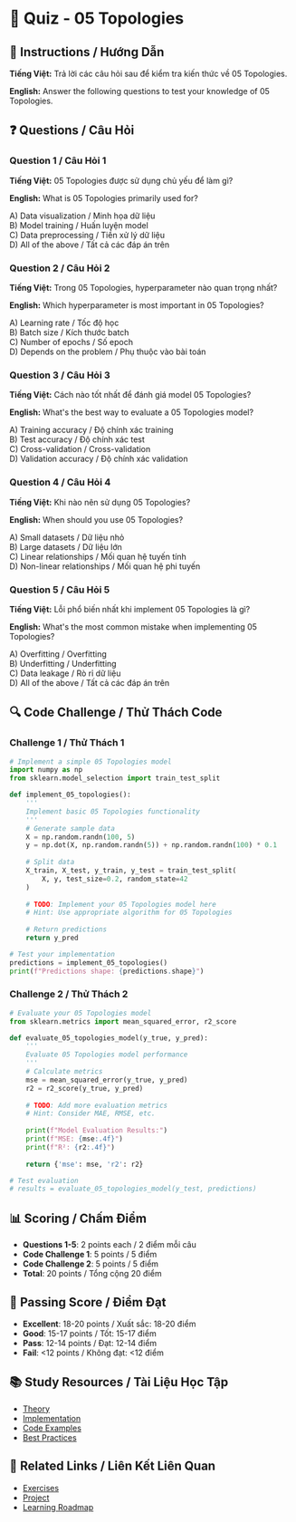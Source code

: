 # 🧠 Quiz - 05 Topologies

## 📝 Instructions / Hướng Dẫn

**Tiếng Việt:** Trả lời các câu hỏi sau để kiểm tra kiến thức về 05 Topologies.

**English:** Answer the following questions to test your knowledge of 05 Topologies.

## ❓ Questions / Câu Hỏi

### Question 1 / Câu Hỏi 1
**Tiếng Việt:** 05 Topologies được sử dụng chủ yếu để làm gì?

**English:** What is 05 Topologies primarily used for?

A) Data visualization / Minh họa dữ liệu  
B) Model training / Huấn luyện model  
C) Data preprocessing / Tiền xử lý dữ liệu  
D) All of the above / Tất cả các đáp án trên

### Question 2 / Câu Hỏi 2
**Tiếng Việt:** Trong 05 Topologies, hyperparameter nào quan trọng nhất?

**English:** Which hyperparameter is most important in 05 Topologies?

A) Learning rate / Tốc độ học  
B) Batch size / Kích thước batch  
C) Number of epochs / Số epoch  
D) Depends on the problem / Phụ thuộc vào bài toán

### Question 3 / Câu Hỏi 3
**Tiếng Việt:** Cách nào tốt nhất để đánh giá model 05 Topologies?

**English:** What's the best way to evaluate a 05 Topologies model?

A) Training accuracy / Độ chính xác training  
B) Test accuracy / Độ chính xác test  
C) Cross-validation / Cross-validation  
D) Validation accuracy / Độ chính xác validation

### Question 4 / Câu Hỏi 4
**Tiếng Việt:** Khi nào nên sử dụng 05 Topologies?

**English:** When should you use 05 Topologies?

A) Small datasets / Dữ liệu nhỏ  
B) Large datasets / Dữ liệu lớn  
C) Linear relationships / Mối quan hệ tuyến tính  
D) Non-linear relationships / Mối quan hệ phi tuyến

### Question 5 / Câu Hỏi 5
**Tiếng Việt:** Lỗi phổ biến nhất khi implement 05 Topologies là gì?

**English:** What's the most common mistake when implementing 05 Topologies?

A) Overfitting / Overfitting  
B) Underfitting / Underfitting  
C) Data leakage / Rò rỉ dữ liệu  
D) All of the above / Tất cả các đáp án trên

## 🔍 Code Challenge / Thử Thách Code

### Challenge 1 / Thử Thách 1
```python
# Implement a simple 05 Topologies model
import numpy as np
from sklearn.model_selection import train_test_split

def implement_05_topologies():
    '''
    Implement basic 05 Topologies functionality
    '''
    # Generate sample data
    X = np.random.randn(100, 5)
    y = np.dot(X, np.random.randn(5)) + np.random.randn(100) * 0.1
    
    # Split data
    X_train, X_test, y_train, y_test = train_test_split(
        X, y, test_size=0.2, random_state=42
    )
    
    # TODO: Implement your 05 Topologies model here
    # Hint: Use appropriate algorithm for 05 Topologies
    
    # Return predictions
    return y_pred

# Test your implementation
predictions = implement_05_topologies()
print(f"Predictions shape: {predictions.shape}")
```

### Challenge 2 / Thử Thách 2
```python
# Evaluate your 05 Topologies model
from sklearn.metrics import mean_squared_error, r2_score

def evaluate_05_topologies_model(y_true, y_pred):
    '''
    Evaluate 05 Topologies model performance
    '''
    # Calculate metrics
    mse = mean_squared_error(y_true, y_pred)
    r2 = r2_score(y_true, y_pred)
    
    # TODO: Add more evaluation metrics
    # Hint: Consider MAE, RMSE, etc.
    
    print(f"Model Evaluation Results:")
    print(f"MSE: {mse:.4f}")
    print(f"R²: {r2:.4f}")
    
    return {'mse': mse, 'r2': r2}

# Test evaluation
# results = evaluate_05_topologies_model(y_test, predictions)
```

## 📊 Scoring / Chấm Điểm

- **Questions 1-5**: 2 points each / 2 điểm mỗi câu
- **Code Challenge 1**: 5 points / 5 điểm
- **Code Challenge 2**: 5 points / 5 điểm
- **Total**: 20 points / Tổng cộng 20 điểm

## 🎯 Passing Score / Điểm Đạt

- **Excellent**: 18-20 points / Xuất sắc: 18-20 điểm
- **Good**: 15-17 points / Tốt: 15-17 điểm  
- **Pass**: 12-14 points / Đạt: 12-14 điểm
- **Fail**: <12 points / Không đạt: <12 điểm

## 📚 Study Resources / Tài Liệu Học Tập

- [Theory](./THEORY_05_topologies.md)
- [Implementation](./IMPLEMENTATION_05_topologies.md)
- [Code Examples](./CODE_EXAMPLES_05_topologies.md)
- [Best Practices](./BEST_PRACTICES_05_topologies.md)

## 🔗 Related Links / Liên Kết Liên Quan

- [Exercises](./EXERCISES_05_topologies.md)
- [Project](./PROJECT_05_topologies.md)
- [Learning Roadmap](./LEARNING_ROADMAP_05_topologies.md)
